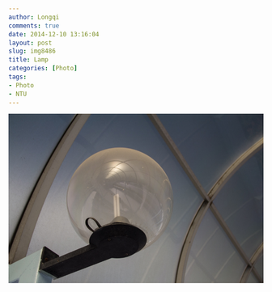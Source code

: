 ```yaml
---
author: Longqi
comments: true
date: 2014-12-10 13:16:04
layout: post
slug: img8486
title: Lamp
categories: [Photo]
tags:
- Photo
- NTU
---
```


<img src="/public/images/photos/img8486.jpg" alt="Photo"/>


